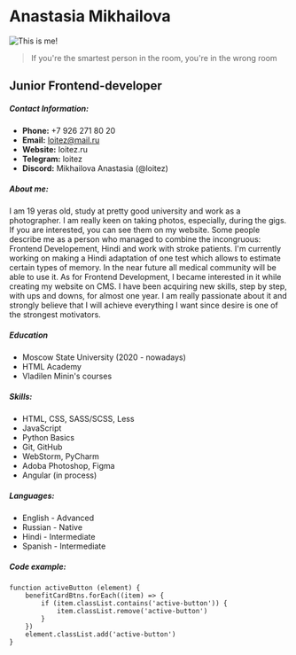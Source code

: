 # Anastasia Mikhailova

![This is me!](https://avatars.githubusercontent.com/u/87999189?v=4)

> If you're the smartest person in the room, you're in the wrong room

## Junior Frontend-developer

##### Contact Information:
- **Phone:** +7 926 271 80 20
- **Email:** loitez@mail.ru
- **Website:** loitez.ru
- **Telegram:** loitez
- **Discord:** Mikhailova Anastasia (@loitez)


##### About me:
I am 19 yeras old, study at pretty good university and work as a photographer. I am really keen on taking photos, especially, during the gigs. If you are interested, you can see them on my website. 
Some people describe me as a person who managed to combine the incongruous: Frontend Developement, Hindi and work with stroke patients. 
I'm currently working on making a Hindi adaptation of one test which allows to estimate certain types of memory. In the near future all medical community will be able to use it.
As for Frontend Development, I became interested in it while creating my website on CMS. I have been acquiring new skills, step by step, with ups and downs, for almost one year. I am really passionate about it and strongly believe that I will achieve everything I want since desire is one of the strongest motivators. 


##### Education
- Moscow State University (2020 - nowadays)
- HTML Academy
- Vladilen Minin's courses

##### Skills: 
- HTML, CSS, SASS/SCSS, Less
- JavaScript
- Python Basics
- Git, GitHub
- WebStorm, PyCharm
- Adoba Photoshop, Figma
- Angular (in process)

##### Languages:
- English - Advanced
- Russian - Native
- Hindi - Intermediate
- Spanish - Intermediate


##### Code example: 

```
function activeButton (element) {
    benefitCardBtns.forEach((item) => {
        if (item.classList.contains('active-button')) {
            item.classList.remove('active-button')
        }
    })
    element.classList.add('active-button')
}
```

